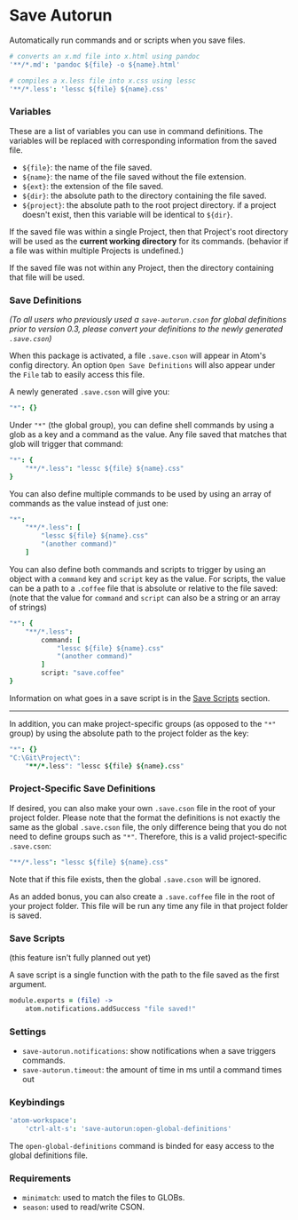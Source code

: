 # Save Autorun

Automatically run commands and or scripts when you save files.
```cson
# converts an x.md file into x.html using pandoc
'**/*.md': 'pandoc ${file} -o ${name}.html'

# compiles a x.less file into x.css using lessc
'**/*.less': 'lessc ${file} ${name}.css'
```
### Variables

These are a list of variables you can use in command definitions. The variables will be replaced with corresponding information from the saved file.

- `${file}`: the name of the file saved.
- `${name}`: the name of the file saved without the file extension.
- `${ext}`: the extension of the file saved.
- `${dir}`: the absolute path to the directory containing the file saved.
- `${project}`: the absolute path to the root project directory. if a project doesn't exist, then this variable will be identical to `${dir}`.

If the saved file was within a single Project, then that Project's root directory will be used as the __current working directory__ for its commands. (behavior if a file was within multiple Projects is undefined.)

If the saved file was not within any Project, then the directory containing that file will be used.

### Save Definitions

_(To all users who previously used a `save-autorun.cson` for global definitions prior to version 0.3, please convert your definitions to the newly generated `.save.cson`)_

When this package is activated, a file `.save.cson` will appear in Atom's config directory. An option `Open Save Definitions` will also appear under the `File` tab to easily access this file.

A newly generated `.save.cson` will give you:
```cson
"*": {}
```
Under `"*"` (the global group), you can define shell commands by using a glob as a key and a command as the value. Any file saved that matches that glob will trigger that command:
```cson
"*": {
	"**/*.less": "lessc ${file} ${name}.css"
}
```
You can also define multiple commands to be used by using an array of commands as the value instead of just one:
```cson
"*":
	"**/*.less": [
		"lessc ${file} ${name}.css"
		"(another command)"
	]
```
You can also define both commands and scripts to trigger by using an object with a `command` key and `script` key as the value. For scripts, the value can be a path to a `.coffee` file that is absolute or relative to the file saved: (note that the value for `command` and `script` can also be a string or an array of strings)
```cson
"*": {
	"**/*.less":
		command: [
			"lessc ${file} ${name}.css"
			"(another command)"
		]
		script: "save.coffee"
}
```
Information on what goes in a save script is in the [Save Scripts](#save-scripts) section.

---

In addition, you can make project-specific groups (as opposed to the `"*"` group) by using the absolute path to the project folder as the key:
```cson
"*": {}
"C:\Git\Project\":
	"**/*.less": "lessc ${file} ${name}.css"
```
### Project-Specific Save Definitions
If desired, you can also make your own `.save.cson` file in the root of your project folder. Please note that the format the definitions is not exactly the same as the global `.save.cson` file, the only difference being that you do not need to define groups such as `"*"`. Therefore, this is a valid project-specific `.save.cson`:
```cson
"**/*.less": "lessc ${file} ${name}.css"
```
Note that if this file exists, then the global `.save.cson` will be ignored.

As an added bonus, you can also create a `.save.coffee` file in the root of your project folder. This file will be run any time any file in that project folder is saved.

### Save Scripts
(this feature isn't fully planned out yet)

A save script is a single function with the path to the file saved as the first argument.
```coffee
module.exports = (file) ->
	atom.notifications.addSuccess "file saved!"
```

### Settings

- `save-autorun.notifications`: show notifications when a save triggers commands.
- `save-autorun.timeout`: the amount of time in ms until a command times out

### Keybindings

```cson
'atom-workspace':
	'ctrl-alt-s': 'save-autorun:open-global-definitions'
```

The `open-global-definitions` command is binded for easy access to the global definitions file.

### Requirements

- `minimatch`: used to match the files to GLOBs.
- `season`: used to read/write CSON.
